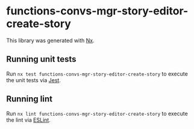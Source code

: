 # functions-convs-mgr-story-editor-create-story

This library was generated with [Nx](https://nx.dev).

## Running unit tests

Run `nx test functions-convs-mgr-story-editor-create-story` to execute the unit tests via [Jest](https://jestjs.io).

## Running lint

Run `nx lint functions-convs-mgr-story-editor-create-story` to execute the lint via [ESLint](https://eslint.org/).
